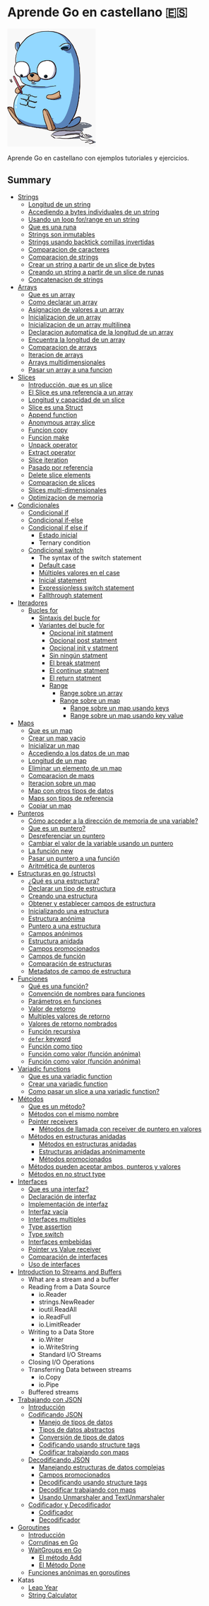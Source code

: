 # Aprende Go en castellano 🇪🇸

<img src="./images/pet.jpeg" width="200">

Aprende Go en castellano con ejemplos tutoriales y ejercicios.

## Summary

- [Strings](./strings/strings.md#1-strings-en-go)
  - [Longitud de un string](./strings/strings.md#11-longitud-de-un-string)
  - [Accediendo a bytes individuales de un string](./strings/strings.md#12-accediendo-a-bytes-individuales-de-un-string)
  - [Usando un loop for/range en un string](./strings/strings.md#13-usando-un-loop-forrange-en-un-string)
  - [Que es una runa](./strings/strings.md#14-que-es-una-runa)
  - [Strings son inmutables](./strings/strings.md#15-strings-son-inmutables)
  - [Strings usando backtick comillas invertidas](./strings/strings.md#16-strings-usando-backtick-comillas-invertidas)
  - [Comparacion de caracteres](./strings/strings.md#17-comparacion-de-caracteres)
  - [Comparacion de strings](./strings/strings.md#18-comparacion-de-strings)
  - [Crear un string a partir de un slice de bytes](./strings/strings.md#19-crear-un-string-a-partir-de-un-slice-de-bytes)
  - [Creando un string a partir de un slice de runas](./strings/strings.md#110-creando-un-string-a-partir-de-un-slice-de-runas)
  - [Concatenacion de strings](./strings/strings.md#111-concatenacion-de-strings)
- [Arrays](./arrays/arrays.md#1-arrays-en-go)
  - [Que es un array](./arrays/arrays.md#11-que-es-un-array)
  - [Como declarar un array](./arrays/arrays.md#12-como-declarar-un-array)
  - [Asignacion de valores a un array](./arrays/arrays.md#13-asignacion-de-valores-a-un-array)
  - [Inicializacion de un array](./arrays/arrays.md#14-inicializacion-de-un-array)
  - [Inicializacion de un array multilinea](./arrays/arrays.md#15-inicializacion-de-un-array-multilinea)
  - [Declaracion automatica de la longitud de un array](./arrays/arrays.md#16-declaracion-automatica-de-la-longitud-de-un-array)
  - [Encuentra la longitud de un array](./arrays/arrays.md#17-encuentra-la-longitud-de-un-array)
  - [Comparacion de arrays](./arrays/arrays.md#18-comparacion-de-arrays)
  - [Iteracion de arrays](./arrays/arrays.md#19-iteracion-de-arrays)
  - [Arrays multidimensionales](./arrays/arrays.md#110-arrays-multidimensionales)
  - [Pasar un array a una funcion](./arrays/arrays.md#111-pasar-un-array-a-una-funcion)
- [Slices](./slices/slices.md#1-slices-en-go)
  - [Introducción, que es un slice](./slices/slices.md#11-introducci%C3%B3n-que-es-un-slice)
  - [El Slice es una referencia a un array](./slices/slices.md#12-el-slice-es-una-referencia-a-un-array)
  - [Longitud y capacidad de un slice](./slices/slices.md#13-longitud-y-capacidad-de-un-slice)
  - [Slice es una Struct](./slices/slices.md#14-slice-es-una-struct)
  - [Append function](./slices/slices.md#15-append-function)
  - [Anonymous array slice](./slices/slices.md#16-anonymous-array-slice)
  - [Funcion copy](./slices/slices.md#17-funcion-copy)
  - [Funcion make](./slices/slices.md#18-funcion-make)
  - [Unpack operator](./slices/slices.md#19-unpack-operator)
  - [Extract operator](./slices/slices.md#110-extract-operator)
  - [Slice iteration](./slices/slices.md#111-slice-iteration)
  - [Pasado por referencia](./slices/slices.md#112-pasado-por-referencia)
  - [Delete slice elements](./slices/slices.md#113-elete-slice-elements)
  - [Comparacion de slices](./slices/slices.md#114-comparacion-de-slices)
  - [Slices multi-dimensionales](./slices/slices.md#115-slices-multi-dimensionales)
  - [Optimizacion de memoria](./slices/slices.md#116-optimizacion-de-memoria)
- [Condicionales](./conditionals/conditionals.md#1-condicionales)
  - [Condicional if](./conditionals/conditionals.md#11-condicional-if)
  - [Condicional if-else](./conditionals/conditionals.md#12-condicional-if-else)
  - [Condicional if else if](./conditionals/conditionals.md#13-condicional-if-else-if)
    - [Estado inicial](./conditionals/conditionals.md#131-estado-inicial)
    - Ternary condition
  - [Condicional switch](./conditionals/conditionals.md#14-condicional-switch)
    - The syntax of the switch statement
    - [Default case](./conditionals/conditionals.md#141-default-case)
    - [Múltiples valores en el case](./conditionals/conditionals.md#142-multiples-valores-en-el-case)
    - [Inicial statement](./conditionals/conditionals.md#143-inicial-statement)
    - [Expressionless switch statement](./conditionals/conditionals.md#144-expressionless-switch-statement)
    - [Fallthrough statement](./conditionals/conditionals.md#145-fallthrough-statement)
- [Iteradores](./iterators/iterators.md#1-Iteradores)
  - [Bucles for](./iterators/iterators.md#11-bucles-for)
    - [Sintaxis del bucle for](./iterators/iterators.md#111-sintaxis-del-bucle-for)
    - [Variantes del bucle for](./iterators/iterators.md#112-variantes-del-bucle-for)
      - [Opcional init statment](./iterators/iterators.md#1121-opcional-init-statment)
      - [Opcional post statment](./iterators/iterators.md#1122-opcional-post-statment)
      - [Opcional init y statment](./iterators/iterators.md#2123-opcional-init-y-post-statment)
      - [Sin ningún statment](./iterators/iterators.md#1124-sin-ningun-statment)
      - [El break statment](./iterators/iterators.md#1125-el-break-statement)
      - [El continue statment](./iterators/iterators.md#1126-el-continue-statement)
      - [El return statment](./iterators/iterators.md#1127-el-return-statement)
      - [Range](./iterators/iterators.md#1128-range)
        - [Range sobre un array](./iterators/iterators.md#11281-range-sobre-un-array)
        - [Range sobre un map](./iterators/iterators.md#11282-range-sobre-un-map)
          - [Range sobre un map usando keys](./iterators/iterators.md#112821-range-sobre-un-map-usando-keys)
          - [Range sobre un map usando key value](./iterators/iterators.md#112822-range-sobre-un-map-usando-key-value)
- [Maps](./maps/maps.md#1-maps-en-go)
  - [Que es un map](./maps/maps.md#11-que-es-un-map)
  - [Crear un map vacio](./maps/maps.md#12-crear-un-map-vacio)
  - [Inicializar un map](./maps/maps.md#13-inicializar-un-map)
  - [Accediendo a los datos de un map](./maps/maps.md#14-accediendo-a-los-datos-de-un-map)
  - [Longitud de un map](./maps/maps.md#15-longitud-de-un-map)
  - [Eliminar un elemento de un map](./maps/maps.md#16-eliminar-un-elemento-de-un-map)
  - [Comparacion de maps](./maps/maps.md#17-comparacion-de-maps)
  - [Iteracion sobre un map](./maps/maps.md#18-iteracion-sobre-un-map)
  - [Map con otros tipos de datos](./maps/maps.md#19-map-con-otros-tipos-de-datos)
  - [Maps son tipos de referencia](./maps/maps.md#110-maps-son-tipos-de-referencia)
  - [Copiar un map](./maps/maps.md#111-copiar-un-map)
- [Punteros](./pointers/pointers.md#1-punteros-en-go)
  - [Cómo acceder a la dirección de memoria de una variable?](./pointers/pointers.md#12-cómo-acceder-a-la-dirección-de-memoria-de-una-variable)
  - [Que es un puntero?](./pointers/pointers.md#13-que-es-un-puntero)
  - [Desreferenciar un puntero](./pointers/pointers.md#14-desreferenciar-un-puntero)
  - [Cambiar el valor de la variable usando un puntero](./pointers/pointers.md#15-cambiar-el-valor-de-la-variable-usando-un-puntero)
  - [La función new](./pointers/pointers.md#16-la-función-new)
  - [Pasar un puntero a una función](./pointers/pointers.md#17-pasar-un-puntero-a-una-función)
  - [Aritmética de punteros](./pointers/pointers.md#18-aritmética-de-punteros)
- [Estructuras en go (structs)](./structs/structs.md)
  - [¿Qué es una estructura?](./structs/structs.md#1-qu%C3%A9-es-una-estructura)
  - [Declarar un tipo de estructura](./structs/structs.md#11-declarar-un-tipo-de-estructura)
  - [Creando una estructura](./structs/structs.md#12-creando-una-estructura)
  - [Obtener y establecer campos de estructura](./structs/structs.md#13-obtener-y-establecer-campos-de-estructura)
  - [Inicializando una estructura](./structs/structs.md#14-inicializando-una-estructura)
  - [Estructura anónima](./structs/structs.md#15-estructura-an%C3%B3nima)
  - [Puntero a una estructura](./structs/structs.md#16-puntero-a-una-estructura)
  - [Campos anónimos](./structs/structs.md#17-campos-an%C3%B3nimos)
  - [Estructura anidada](./structs/structs.md#18-estructura-anidada)
  - [Campos promocionados](./structs/structs.md#19-campos-promocionados)
  - [Campos de función](./structs/structs.md#110-campos-de-funci%C3%B3n)
  - [Comparación de estructuras](./structs/structs.md#111-comparaci%C3%B3n-de-estructuras)
  - [Metadatos de campo de estructura](./structs/structs.md#112-metadatos-de-campo-de-estructura)
- [Funciones](./functions/functions.md)
  - [Qué es una función?](./functions/functions.md#11-qu%C3%A9-es-una-funci%C3%B3n)
  - [Convención de nombres para funciones](./functions/functions.md#12-convenci%C3%B3n-de-nombres-para-funciones)
  - [Parámetros en funciones](./functions/functions.md#13-par%C3%A1metros-en-funciones)
  - [Valor de retorno](./functions/functions.md#14-valor-de-retorno)
  - [Multiples valores de retorno](./functions/functions.md#15-multiples-valores-de-retorno)
  - [Valores de retorno nombrados](./functions/functions.md#16-valores-de-retorno-nombrados)
  - [Función recursiva](./functions/functions.md#17-funci%C3%B3n-recursiva)
  - [`defer` keyword](./functions/functions.md#18-defer-keyword)
  - [Función como tipo](./functions/functions.md#19-funci%C3%B3n-como-tipo)
  - [Función como valor (función anónima)](./functions/functions.md#110-funci%C3%B3n-como-valor-funci%C3%B3n-an%C3%B3nima)
  - [Función como valor (función anónima)](./functions/functions.md#111-expresi%C3%B3n-de-funci%C3%B3n-invocada-inmediatamente-iife)
- [Variadic functions](./functions/variadic-functions.md#1-variadic-functions-in-go)
  - [Que es una variadic function](./functions/variadic-functions.md#11-que-es-una-variadic-function)
  - [Crear una variadic function](./functions/variadic-functions.md#12-crear-una-variadic-function)
  - [Como pasar un slice a una variadic function?](./functions/variadic-functions.md#13-como-pasar-un-slice-a-una-variadic-function)
- [Métodos](./methods/methods.md#1-métodos-en-go)
  - [Que es un método?](./methods/methods.md#11-que-es-un-método)
  - [Métodos con el mismo nombre](./methods/methods.md#12-métodos-con-el-mismo-nombre)
  - [Pointer receivers](./methods/methods.md#13-pointer-receivers)
    - [Métodos de llamada con receiver de puntero en valores](./methods/methods.md#131-métodos-de-llamada-con-receiver-de-puntero-en-valores)
  - [Métodos en estructuras anidadas](./methods/methods.md#14-métodos-en-estructuras-anidadas)
    - [Métodos en estructuras anidadas](example-methods/methods.md#141-métodos-en-estructuras-anidadas)
    - [Estructuras anidadas anónimamente](./methods/methods.md#142-estructuras-anidadas-anónimamente)
    - [Métodos promocionados](./methods/methods.md#143-métodos-promocionados)
  - [Métodos pueden aceptar ambos, punteros y valores](./methods/methods.md#15-métodos-pueden-aceptar-ambos-punteros-y-valores)
  - [Métodos en no struct type](./methods/methods.md#16-métodos-en-no-struct-type)
- [Interfaces](./interfaces/interfaces.md)
  - [Que es una interfaz?](./interfaces/interfaces.md#1-que-es-una-interfaz)
  - [Declaración de interfaz](./interfaces/interfaces.md#12-declaración-de-interfaz)
  - [Implementación de interfaz](./interfaces/interfaces.md#13-implementación-de-interfaz)
  - [Interfaz vacía](./interfaces/interfaces.md#14-interfaz-vacía)
  - [Interfaces multiples](./interfaces/interfaces.md#15-interfaces-multiples)
  - [Type assertion](./interfaces/interfaces.md#16-type-assertion)
  - [Type switch](./interfaces/interfaces.md#17-type-switch)
  - [Interfaces embebidas](./interfaces/interfaces.md#18-interfaces-embebidas)
  - [Pointer vs Value receiver](./interfaces/interfaces.md#19-pointer-vs-value-receiver)
  - [Comparación de interfaces](./interfaces/interfaces.md#110-comparación-de-interfaces)
  - [Uso de interfaces](./interfaces/interfaces.md#111-uso-de-interfaces)
- [Introduction to Streams and Buffers](https://medium.com/rungo/introduction-to-streams-and-buffers-d148c0cda0ad)
  - What are a stream and a buffer
  - Reading from a Data Source
    - io.Reader
    - strings.NewReader
    - ioutil.ReadAll
    - io.ReadFull
    - io.LimitReader
  - Writing to a Data Store
    - io.Writer
    - io.WriteString
    - Standard I/O Streams
  - Closing I/O Operations
  - Transferring Data between streams
    - io.Copy
    - io.Pipe
  - Buffered streams
- [Trabajando con JSON](./work-with-json/work-with-json.md#1-trabajando-con-json)
  - [Introducción](./work-with-json/work-with-json.md#11-introduccion)
  - [Codificando JSON](./work-with-json/work-with-json.md#12-codificando-json)
    - [Manejo de tipos de datos](./work-with-json/work-with-json.md#121-manejo-de-tipos-de-datos)
    - [Tipos de datos abstractos](./work-with-json/work-with-json.md#122-tipos-de-datos-abstractos)
    - [Conversión de tipos de datos](./work-with-json/work-with-json.md#123-conversion-de-tipos-de-datos)
    - [Codificando usando structure tags](./work-with-json/work-with-json.md#124-codificando-usando-structure-tags)
    - [Codificar trabajando con maps](./work-with-json/work-with-json.md#125-codificar-trabajando-con-maps)
  - [Decodificando JSON](./work-with-json/work-with-json.md#13-decodificando-json)
    - [Manejando estructuras de datos complejas](./work-with-json/work-with-json.md#131-manejando-estructuras-de-datos-complejas)
    - [Campos promocionados](./work-with-json/work-with-json.md#132-campos-promocionados)
    - [Decodificando usando structure tags](./work-with-json/work-with-json.md#133-decodificando-usando-structure-tags)
    - [Decodificar trabajando con maps](./work-with-json/work-with-json.md#134-decodificar-trabajando-con-maps)
    - [Usando Unmarshaler and TextUnmarshaler](./work-with-json/work-with-json.md#135-usando-unmarshaler-and-textunmarshaler)
  - [Codificador y Decodificador](./work-with-json/work-with-json.md#14-codificador-y-decodificador)
    - [Codificador](./work-with-json/work-with-json.md#141-codificador)
    - [Decodificador](./work-with-json/work-with-json.md#142-decodificador)
- [Goroutines](./goroutines/goroutines.md#1-goroutines-en-go)
  - [Introducción](./goroutines/goroutines.md#11-introducci%C3%B3n)
  - [Corrutinas en Go](./goroutines/goroutines.md#12-corrutinas-en-go)
  - [WaitGroups en Go](./goroutines/goroutines.md#13-waitgroups-en-go)
    - [El método Add](./goroutines/goroutines.md#131-el-m%C3%A9todo-add)
    - [El Método Done](./goroutines/goroutines.md#132-el-m%C3%A9todo-done)
  - [Funciones anónimas en goroutines](./goroutines/goroutines.md#14-funciones-an%C3%B3nimas-en-goroutines)
- Katas
  - [Leap Year](./katas/leapyear/leapyear.md)
  - [String Calculator](./katas/stringcalculator/stringcalculator.md)
